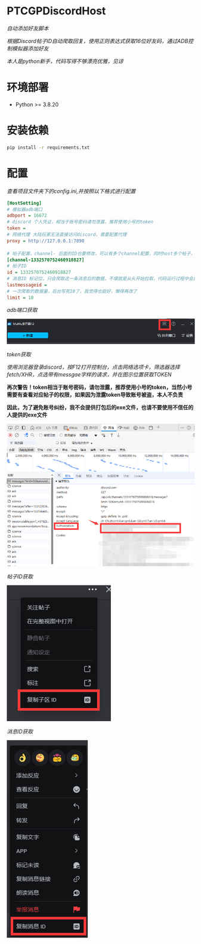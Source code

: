 # **__PTCGPDiscordHost__**

*自动添加好友脚本*

*根据Discord帖子ID自动爬取回复，使用正则表达式获取16位好友码，通过ADB控制模拟器添加好友*

*本人是python新手，代码写得不够漂亮优雅，见谅*

# 环境部署

- Python >= 3.8.20

# 安装依赖

```sh
pip install -r requirements.txt
```

# 配置

*查看项目文件夹下的config.ini,并按照以下格式进行配置*
```ini
[HostSetting]
# 模拟器adb端口
adbport = 16672
# discord 个人凭证，相当于账号密码请勿泄露，推荐使用小号的token
token = 
# 网络代理 大陆玩家无法直接访问discord，需要配置代理
proxy = http://127.0.0.1:7890

# 帖子配置，channel- 后面的ID也要修改，可以有多个channel配置，同时host多个帖子，但并未测试
[channel-1332570752460918827]
# 帖子ID 
id = 1332570752460918827
# 消息ID 标记位，只会爬取这一条消息后的数据，不填就是从头开始拉取，代码运行过程中会自动更新消息ID
lastmessageid = 
# 一次爬取的数据量，后台写死10了，我觉得也挺好，懒得再改了
limit = 10


```

*adb端口获取*

![img.png](img.png)

*token获取*

*使用浏览器登录discord，按F12打开控制台，点击网络选项卡，筛选器选择 fetch/XHR，点选带有messgae字样的请求，并在图示位置获取TOKEN*

**再次警告！token相当于账号密码，请勿泄露，推荐使用小号的token，当然小号需要有查看对应帖子的权限，如果因为泄露token导致账号被盗，本人不负责**

**因此，为了避免账号纠纷，我不会提供打包后的exe文件，也请不要使用不信任的人提供的exe文件**

![img_1.png](img_1.png)

*帖子ID获取*

![img_2.png](img_2.png)

*消息ID获取*

![img_3.png](img_3.png)